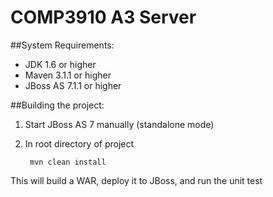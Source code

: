 # COMP3910 A3 Server

##System Requirements:

* JDK 1.6 or higher
* Maven 3.1.1 or higher
* JBoss AS 7.1.1 or higher

##Building the project:
1. Start JBoss AS 7 manually (standalone mode)
2. In root directory of project

        mvn clean install

This will build a WAR, deploy it to JBoss, and run the unit test

